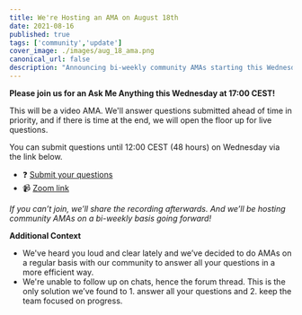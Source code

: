 ```yaml
---
title: We're Hosting an AMA on August 18th
date: 2021-08-16
published: true
tags: ['community','update']
cover_image: ./images/aug_18_ama.png
canonical_url: false
description: "Announcing bi-weekly community AMAs starting this Wednesday!"
---
```


**Please join us for an Ask Me Anything this Wednesday at 17:00 CEST!**

This will be a video AMA. We'll answer questions submitted ahead of time in priority, and if there is time at the end, we will open the floor up for live questions.

You can submit questions until 12:00 CEST (48 hours) on Wednesday via the link below.

- ❓ [Submit your questions](https://forum.threefold.io/t/submit-your-questions-for-the-wednesday-august-18-ask-me-anything-ama/1109)
- 📹 [Zoom link](https://us02web.zoom.us/j/88516114306)

*If you can’t join, we’ll share the recording afterwards. And we’ll be hosting community AMAs on a bi-weekly basis going forward!*

**Additional Context**

- We've heard you loud and clear lately and we’ve decided to do AMAs on a regular basis with our community to answer all your questions in a more efficient way.
- We're unable to follow up on chats, hence the forum thread. This is the only solution we’ve found to 1. answer all your questions and 2. keep the team focused on progress.
